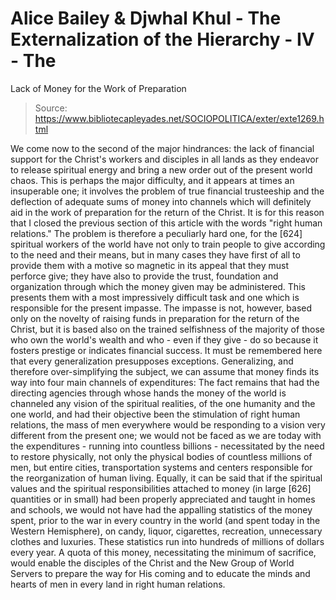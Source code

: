 # Alice Bailey & Djwhal Khul - The Externalization of the Hierarchy - IV - The
Lack of Money for the Work of Preparation

> Source: https://www.bibliotecapleyades.net/SOCIOPOLITICA/exter/exte1269.html

We come now to the second of the major hindrances: the lack of financial support for the Christ's workers and disciples in all lands as they endeavor to release spiritual energy and bring a new order out of the present world chaos. This is perhaps the major difficulty, and it appears at times an insuperable one; it involves the problem of true financial trusteeship and the deflection of adequate sums of money into channels which will definitely aid in the work of preparation for the return of the Christ. It is for this reason that I closed the previous section of this article with the words "right human relations."
The problem is therefore a peculiarly hard one, for the [624] spiritual workers of the world have not only to train people to give according to the need and their means, but in many cases they have first of all to provide them with a motive so magnetic in its appeal that they must perforce give; they have also to provide the trust, foundation and organization through which the money given may be administered. This presents them with a most impressively difficult task and one which is responsible for the present impasse. The impasse is not, however, based only on the novelty of raising funds in preparation for the return of the Christ, but it is based also on the trained selfishness of the majority of those who own the world's wealth and who - even if they give - do so because it fosters prestige or indicates financial success. It must be remembered here that every generalization presupposes exceptions.
Generalizing, and therefore over-simplifying the subject, we can assume that money finds its way into four main channels of expenditures:
The fact remains that had the directing agencies through whose hands the money of the world is channeled any vision of the spiritual realities, of the one humanity and the one world, and had their objective been the stimulation of right human relations, the mass of men everywhere would be responding to a vision very different from the present one; we would not be faced as we are today with the expenditures - running into countless billions - necessitated by the need to restore physically, not only the physical bodies of countless millions of men, but entire cities, transportation systems and centers responsible for the reorganization of human living.
Equally, it can be said that if the spiritual values and the spiritual responsibilities attached to money (in large [626] quantities or in small) had been properly appreciated and taught in homes and schools, we would not have had the appalling statistics of the money spent, prior to the war in every country in the world (and spent today in the Western Hemisphere), on candy, liquor, cigarettes, recreation, unnecessary clothes and luxuries. These statistics run into hundreds of millions of dollars every year. A quota of this money, necessitating the minimum of sacrifice, would enable the disciples of the Christ and the New Group of World Servers to prepare the way for His coming and to educate the minds and hearts of men in every land in right human relations.
